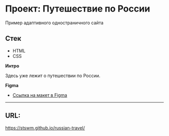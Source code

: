 # Проект: Путешествие по России
Пример адаптивного одностраничного сайта

## Стек

- HTML
- CSS

**Интро**

Здесь уже лежит о путешествии по России.

**Figma**

* [Ссылка на макет в Figma](https://www.figma.com/file/5S2WSbEFL6awjVWJ0NWL8Q/Sprint-3_-Russia-_-desktop-mobile?node-id=28503%3A0)

---
## URL:

https://stswm.github.io/russian-travel/